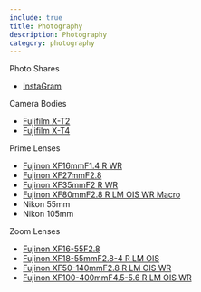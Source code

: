 ```yaml
---
include: true
title: Photography
description: Photography
category: photography
---
```


Photo Shares
- [InstaGram](http://instagram.com/jacob.langley.photos/)

Camera Bodies
- [Fujifilm X-T2](https://fujifilm-x.com/en-us/products/cameras/x-t2/)
- [Fujifilm X-T4](https://fujifilm-x.com/en-us/products/cameras/x-t4/)

Prime Lenses
- [Fujinon XF16mmF1.4 R WR](https://www.fujifilmusa.com/products/digital_cameras/x/fujinon_lens_xf16mmf14_r_wr/)
- [Fujinon XF27mmF2.8](https://fujifilm-x.com/en-us/products/lenses/xf27mmf28/)
- [Fujinon XF35mmF2 R WR](https://fujifilm-x.com/en-us/products/lenses/xf35mmf2-r-wr/)
- [Fujinon XF80mmF2.8 R LM OIS WR Macro](https://fujifilm-x.com/en-us/products/lenses/xf80mmf28-r-lm-ois-wr-macro/)
- Nikon 55mm
- Nikon 105mm

Zoom Lenses
- [Fujinon XF16-55F2.8](fujinon-XF16mmF1.4-R-WR.md)
- [Fujinon XF18-55mmF2.8-4 R LM OIS](https://fujifilm-x.com/en-us/products/lenses/xf18-55mmf28-4-r-lm-ois/)
- [Fujinon XF50-140mmF2.8 R LM OIS WR](https://fujifilm-x.com/en-us/products/lenses/xf50-140mmf28-r-lm-ois-wr/)
- [Fujinon XF100-400mmF4.5-5.6 R LM OIS WR](https://fujifilm-x.com/en-us/products/lenses/xf100-400mmf45-56-r-lm-ois-wr/)
